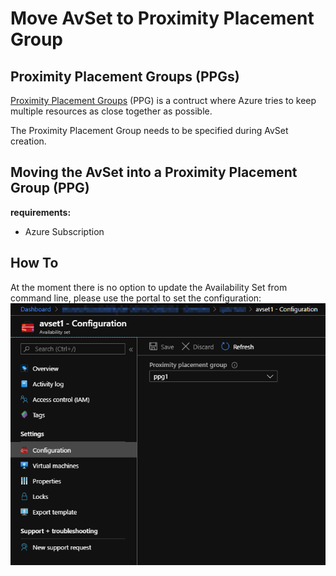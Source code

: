 # Move AvSet to Proximity Placement Group

## Proximity Placement Groups (PPGs)

[Proximity Placement Groups](https://docs.microsoft.com/en-us/azure/virtual-machines/windows/proximity-placement-groups) (PPG) is a contruct where Azure tries to keep multiple resources as close together as possible.

The Proximity Placement Group needs to be specified during AvSet creation.

## Moving the AvSet into a Proximity Placement Group (PPG)

**requirements:**

* Azure Subscription

## How To

At the moment there is no option to update the Availability Set from command line, please use the portal to set the configuration:
![Update Availability Set](Update-AvSet-PPG.png)


